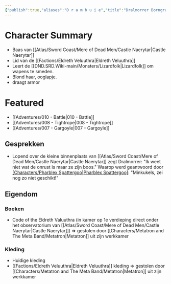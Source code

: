 ```yaml
---
{"publish":true,"aliases":"D r a m b u i e","title":"Dralmorrer Borngray","description":"Caretaker of Castle Naerytar","created":"2025-07-14T11:46:55.747+02:00","modified":"2025-07-16T10:45:38.601+02:00","published":"2025-07-16T10:45:38.601+02:00","cssclasses":""}
---
```


# Character Summary
- Baas van [[Atlas/Sword Coast/Mere of Dead Men/Castle Naerytar\|Castle Naerytar]]
- Lid van de [[Factions/Eldreth Veluuthra\|Eldreth Veluuthra]]
- Leert de [[DND.SRD.Wiki-main/Monsters/Lizardfolk\|Lizardfolk]] om wapens te smeden.
- Blond haar, ooglapje.
- draagt armor
# Featured
- [[Adventures/010 - Battle\|010 - Battle]]
- [[Adventures/008 - Tightrope\|008 - Tightrope]]
- [[Adventures/007 - Gargoyle\|007 - Gargoyle]]

## Gesprekken
* Lopend over de kleine binnenplaats van [[Atlas/Sword Coast/Mere of Dead Men/Castle Naerytar\|Castle Naerytar]] zegt Dralmorrer: 
  "Ik weet niet wat de onrust is maar ze zijn boos." 
  Waarop werd geantwoord door [[Characters/Pharblex Spattergoo\|Pharblex Spattergoo]](?): 
  "Minkukels, zei nog zo niet geschikt!"

## Eigendom
### Boeken
- Code of the Eldreth Valuuthra (in kamer op 1e verdieping direct onder het observatorium van [[Atlas/Sword Coast/Mere of Dead Men/Castle Naerytar\|Castle Naerytar]]) => gestolen door [[Characters/Metatron and The Meta Band/Metatron\|Metatron]] uit zijn werkkamer
### Kleding 
- Huidige kleding
- [[Factions/Eldreth Veluuthra\|Eldreth Veluuthra]] kleding => gestolen door [[Characters/Metatron and The Meta Band/Metatron\|Metatron]] uit zijn werkkamer


